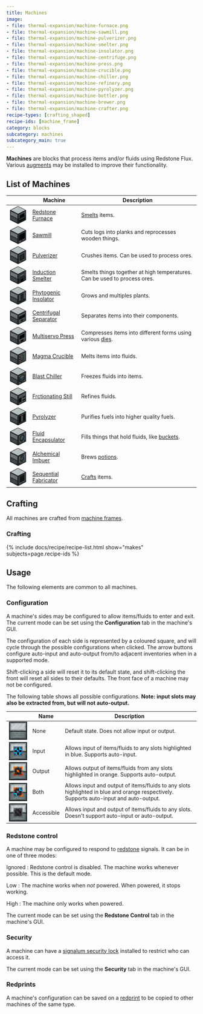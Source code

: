 ```yaml
---
title: Machines
image: 
- file: thermal-expansion/machine-furnace.png
- file: thermal-expansion/machine-sawmill.png
- file: thermal-expansion/machine-pulverizer.png
- file: thermal-expansion/machine-smelter.png
- file: thermal-expansion/machine-insolator.png
- file: thermal-expansion/machine-centrifuge.png
- file: thermal-expansion/machine-press.png
- file: thermal-expansion/machine-crucible.png
- file: thermal-expansion/machine-chiller.png
- file: thermal-expansion/machine-refinery.png
- file: thermal-expansion/machine-pyrolyzer.png
- file: thermal-expansion/machine-bottler.png
- file: thermal-expansion/machine-brewer.png
- file: thermal-expansion/machine-crafter.png
recipe-types: [crafting_shaped]
recipe-ids: [machine_frame]
category: blocks
subcategory: machines
subcategory_main: true
---
```


**Machines** are blocks that process items and/or fluids using Redstone Flux.
Various [augments](../../thermal-foundation/augments) may be installed to
improve their functionality.

List of Machines
---------

<table>
    <thead>
        <tr>
            <th></th>
            <th>Machine</th>
            <th>Description</th>
        </tr>
    </thead>
    <tbody>
        <tr>
            <td style="width:48px; min-width:48px; line-height:0;">
            <img src="/assets/images/docs/1.16/thermal-expansion/machine-furnace.png" alt="Redstone Furnace" style="width: 48px; height: 48px" />
            </td>
            <td><a href="/docs/1.16/thermal-expansion/redstone-furnace/">Redstone Furnace</a></td>
            <td><a href="https://minecraft.fandom.com/wiki/Smelting">Smelts</a> items.</td>
        </tr>
        <tr>
            <td style="width:48px; min-width:48px; line-height:0;">
            <img src="/assets/images/docs/1.16/thermal-expansion/machine-sawmill.png" alt="Sawmill" style="width: 48px; height: 48px" />
            </td>
            <td><a href="/docs/1.16/thermal-expansion/sawmill/">Sawmill</a></td>
            <td>Cuts logs into planks and reprocesses wooden things.</td>
        </tr>
        <tr>
            <td style="width:48px; min-width:48px; line-height:0;">
            <img src="/assets/images/docs/1.16/thermal-expansion/machine-pulverizer.png" alt="Pulverizer" style="width: 48px; height: 48px" />
            </td>
            <td><a href="/docs/1.16/thermal-expansion/pulverizer/">Pulverizer</a></td>
            <td>Crushes items. Can be used to process ores.</td>
        </tr>
        <tr>
            <td style="width:48px; min-width:48px; line-height:0;">
            <img src="/assets/images/docs/1.16/thermal-expansion/machine-smelter.png" alt="Induction Smelter" style="width: 48px; height: 48px" />
            </td>
            <td><a href="/docs/1.16/thermal-expansion/induction-smelter/">Induction Smelter</a></td>
            <td>Smelts things together at high temperatures. Can be used to process ores.</td>
        </tr>
        <tr>
            <td style="width:48px; min-width:48px; line-height:0;">
            <img src="/assets/images/docs/1.16/thermal-expansion/machine-insolator.png" alt="Phytogenic Insolator" style="width: 48px; height: 48px" />
            </td>
            <td><a href="/docs/1.16/thermal-expansion/phytogenic-insolator/">Phytogenic Insolator</a></td>
            <td>Grows and multiples plants.</td>
        </tr>
        <tr>
            <td style="width:48px; min-width:48px; line-height:0;">
            <img src="/assets/images/docs/1.16/thermal-expansion/machine-centrifuge.png" alt="Centrifugal Separator" style="width: 48px; height: 48px" />
            </td>
            <td><a href="/docs/1.16/thermal-expansion/centrifugal-separator/">Centrifugal Separator</a></td>
            <td>Separates items into their components.</td>
        </tr>
        <tr>
            <td style="width:48px; min-width:48px; line-height:0;">
            <img src="/assets/images/docs/1.16/thermal-expansion/machine-press.png" alt="Multiservo Press" style="width: 48px; height: 48px" />
            </td>
            <td><a href="/docs/1.16/thermal-expansion/multiservo-press/">Multiservo Press</a></td>
            <td>Compresses items into different forms using various <a href="/docs/1.16/thermal-expansion/dies/">dies</a>.</td>
        </tr>
        <tr>
            <td style="width:48px; min-width:48px; line-height:0;">
            <img src="/assets/images/docs/1.16/thermal-expansion/machine-crucible.png" alt="Magma Crucible" style="width: 48px; height: 48px" />
            </td>
            <td><a href="/docs/1.16/thermal-expansion/magma-crucible/">Magma Crucible</a></td>
            <td>Melts items into fluids.</td>
        </tr>
        <tr>
            <td style="width:48px; min-width:48px; line-height:0;">
            <img src="/assets/images/docs/1.16/thermal-expansion/machine-chiller.png" alt="Blast Chiller" style="width: 48px; height: 48px" />
            </td>
            <td><a href="/docs/1.16/thermal-expansion/blast-chiller/">Blast Chiller</a></td>
            <td>Freezes fluids into items.</td>
        </tr>
        <tr>
            <td style="width:48px; min-width:48px; line-height:0;">
            <img src="/assets/images/docs/1.16/thermal-expansion/machine-refinery.png" alt="Fractionating Still" style="width: 48px; height: 48px" />
            </td>
            <td><a href="/docs/1.16/thermal-expansion/fractionating-still/">Frctionating Still</a></td>
            <td>Refines fluids.</td>
        </tr>
        <tr>
            <td style="width:48px; min-width:48px; line-height:0;">
            <img src="/assets/images/docs/1.16/thermal-expansion/machine-pyrolyzer.png" alt="Pyrolyzer" style="width: 48px; height: 48px" />
            </td>
            <td><a href="/docs/1.16/thermal-expansion/pyrolyzer/">Pyrolyzer</a></td>
            <td>Purifies fuels into higher quality fuels.</td>
        </tr>
        <tr>
            <td style="width:48px; min-width:48px; line-height:0;">
            <img src="/assets/images/docs/1.16/thermal-expansion/machine-bottler.png" alt="Fluid Encapsulator" style="width: 48px; height: 48px" />
            </td>
            <td><a href="/docs/1.16/thermal-expansion/fluid-encapsulator/">Fluid Encapsulator</a></td>
            <td>Fills things that hold fluids, like <a href="https://minecraft.fandom.com/wiki/Bucket">buckets</a>.</td>
        </tr>
        <tr>
            <td style="width:48px; min-width:48px; line-height:0;">
            <img src="/assets/images/docs/1.16/thermal-expansion/machine-brewer.png" alt="Alchemical Imbuer" style="width: 48px; height: 48px" />
            </td>
            <td><a href="/docs/1.16/thermal-expansion/alchemical-imbuer/">Alchemical Imbuer</a></td>
            <td>Brews <a href="https://minecraft.fandom.com/wiki/Potion">potions</a>.</td>
        </tr>
        <tr>
            <td style="width:48px; min-width:48px; line-height:0;">
            <img src="/assets/images/docs/1.16/thermal-expansion/machine-crafter.png" alt="Sequential Fabricator" style="width: 48px; height: 48px" />
            </td>
            <td><a href="/docs/1.16/thermal-expansion/sequential-fabricator/">Sequential Fabricator</a></td>
            <td><a href="https://minecraft.fandom.com/wiki/Crafting">Crafts</a> items.</td>
        </tr>
    </tbody>
</table>

Crafting
--------
All machines are crafted from [machine frames](../../thermal-expansion/machine-frame).

### Crafting
{% include docs/recipe/recipe-list.html show="makes" subjects=page.recipe-ids %}

Usage
-----
The following elements are common to all machines.

### Configuration
A machine's sides may be configured to allow items/fluids to enter and exit.
The current mode can be set using the **Configuration** tab in the machine's GUI.

The configuration of each side is represented by a coloured square, and will
cycle through the possible configurations when clicked. The arrow buttons 
configure auto-input and auto-output from/to adjacent inventories when in a
supported mode.

Shift-clicking a side will reset it to its default state, and shift-clicking the
front will reset all sides to their defaults. The front face of a machine may
not be configured.

The following table shows all possible configurations.
**Note: input slots may also be extracted from, but will not auto-output.**
<table>
    <thead>
        <tr>
            <th></th>
            <th>Name</th>
            <th>Description</th>
        </tr>
    </thead>
    <tbody>
        <tr>
            <td style="width:48px; min-width:48px; line-height:0;">
            <img src="/assets/images/docs/1.16/thermal-expansion/machine-config-none.png" alt="None" style="width: 48px; height: 48px" />
            </td>
            <td>None</td>
            <td>Default state. Does not allow input or output.</td>
        </tr>
        <tr>
            <td style="width:48px; min-width:48px; line-height:0;">
            <img src="/assets/images/docs/1.16/thermal-expansion/machine-config-input.png" alt="Input" style="width: 48px; height: 48px" />
            </td>
            <td>Input</td>
            <td>Allows input of items/fluids to any slots highlighted in blue. Supports auto-input.</td>
        </tr>
        <tr>
            <td style="width:48px; min-width:48px; line-height:0;">
            <img src="/assets/images/docs/1.16/thermal-expansion/machine-config-output.png" alt="Output" style="width: 48px; height: 48px" />
            </td>
            <td>Output</td>
            <td>Allows output of items/fluids from any slots highlighted in orange. Supports auto-output.</td>
        </tr>
        <tr>
            <td style="width:48px; min-width:48px; line-height:0;">
            <img src="/assets/images/docs/1.16/thermal-expansion/machine-config-both.png" alt="Both" style="width: 48px; height: 48px" />
            </td>
            <td>Both</td>
            <td>Allows input and output of items/fluids to any slots highlighted in blue and orange respectively. Supports auto-input and auto-output.</td>
        </tr>
        <tr>
            <td style="width:48px; min-width:48px; line-height:0;">
            <img src="/assets/images/docs/1.16/thermal-expansion/machine-config-accessible.png" alt="Accessible" style="width: 48px; height: 48px" />
            </td>
            <td>Accessible</td>
            <td>Allows input and output of items/fluids to any slots. Doesn't support auto-input or auto-output.</td>
        </tr>
    </tbody>
</table>

### Redstone control
A machine may be configured to respond to
[redstone](https://minecraft.gamepedia.com/Redstone) signals. It can be in one
of three modes:

Ignored
: Redstone control is disabled. The machine works whenever possible. This is the
default mode.

Low
: The machine works when *not* powered. When powered, it stops working.

High
: The machine only works when powered.

The current mode can be set using the **Redstone Control** tab in the machine's GUI.

### Security
A machine can have a
[signalum security lock](../../thermal-foundation/signalum-security-lock/)
installed to restrict who can access it.

The current mode can be set using the **Security** tab in the machine's GUI.

### Redprints
A machine's configuration can be saved on a
[redprint](../../thermal-foundation/redprint/)
to be copied to other machines of the same type.